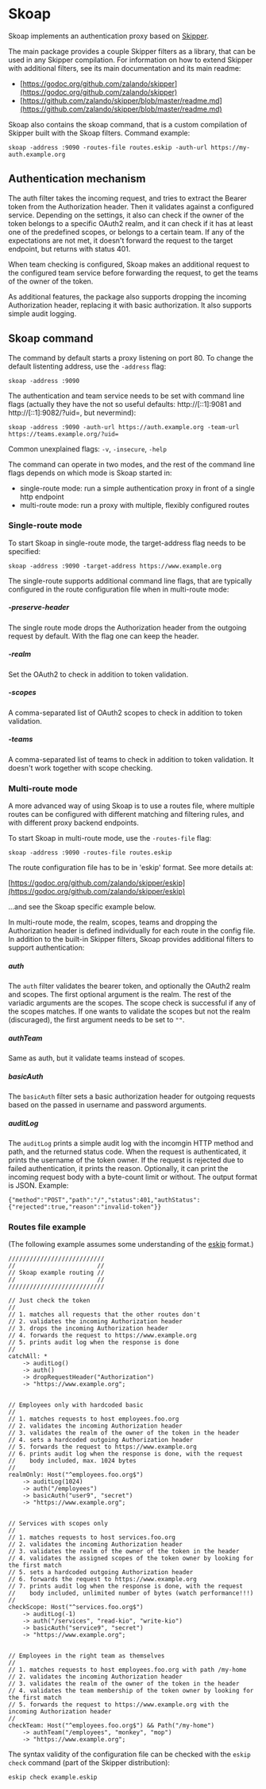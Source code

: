 # Skoap

Skoap implements an authentication proxy based on [Skipper](https://github.com/zalando/skipper).

The main package provides a couple Skipper filters as a library, that can be used in any Skipper compilation.
For information on how to extend Skipper with additional filters, see its main documentation and its main
readme:

- [https://godoc.org/github.com/zalando/skipper](https://godoc.org/github.com/zalando/skipper)
- [https://github.com/zalando/skipper/blob/master/readme.md](https://github.com/zalando/skipper/blob/master/readme.md)

Skoap also contains the skoap command, that is a custom compilation of Skipper built with the Skoap filters.
Command example:

```
skoap -address :9090 -routes-file routes.eskip -auth-url https://my-auth.example.org
```

## Authentication mechanism

The auth filter takes the incoming request, and tries to extract the Bearer token from the Authorization header.
Then it validates against a configured service. Depending on the settings, it also can check if the owner of the
token belongs to a specific OAuth2 realm, and it can check if it has at least one of the predefined scopes, or
belongs to a certain team. If any of the expectations are not met, it doesn't forward the request to the target
endpoint, but returns with status 401.

When team checking is configured, Skoap makes an additional request to the configured team service before
forwarding the request, to get the teams of the owner of the token.

As additional features, the package also supports dropping the incoming Authorization header, replacing it with
basic authorization. It also supports simple audit logging.

## Skoap command

The command by default starts a proxy listening on port 80. To change the default listenting address, use the
`-address` flag:

```
skoap -address :9090
```

The authentication and team service needs to be set with command line flags (actually they have
the not so useful defaults: http://[::1]:9081 and http://[::1]:9082/?uid=, but nevermind):

```
skoap -address :9090 -auth-url https://auth.example.org -team-url https://teams.example.org/?uid=
```

Common unexplained flags: `-v`, `-insecure`, `-help`

The command can operate in two modes, and the rest of the command line flags depends on which mode is Skoap
started in:

- single-route mode: run a simple authentication proxy in front of a single http endpoint
- multi-route mode: run a proxy with multiple, flexibly configured routes

### Single-route mode

To start Skoap in single-route mode, the target-address flag needs to be specified:

```
skoap -address :9090 -target-address https://www.example.org
```

The single-route supports additional command line flags, that are typically configured in the route
configuration file when in multi-route mode:

##### -preserve-header

The single route mode drops the Authorization header from the outgoing request by default. With the flag one can
keep the header.

##### -realm

Set the OAuth2 to check in addition to token validation.

##### -scopes

A comma-separated list of OAuth2 scopes to check in addition to token validation.

##### -teams

A comma-separated list of teams to check in addition to token validation. It doesn't work together with scope
checking.

### Multi-route mode

A more advanced way of using Skoap is to use a routes file, where multiple routes can be configured with
different matching and filtering rules, and with different proxy backend endpoints.

To start Skoap in multi-route mode, use the `-routes-file` flag:

```
skoap -address :9090 -routes-file routes.eskip
```

The route configuration file has to be in 'eskip' format. See more details at:

[https://godoc.org/github.com/zalando/skipper/eskip](https://godoc.org/github.com/zalando/skipper/eskip)

...and see the Skoap specific example below.

In multi-route mode, the realm, scopes, teams and dropping the Authorization header is defined individually for
each route in the config file. In addition to the built-in Skipper filters, Skoap provides additional filters to
support authentication:

##### auth

The `auth` filter validates the bearer token, and optionally the OAuth2 realm and scopes. The first optional
argument is the realm. The rest of the variadic arguments are the scopes. The scope check is successful if any
of the scopes matches. If one wants to validate the scopes but not the realm (discuraged), the first argument
needs to be set to `""`.

##### authTeam

Same as auth, but it validate teams instead of scopes.

##### basicAuth

The `basicAuth` filter sets a basic authorization header for outgoing requests based on the passed in username
and password arguments.

##### auditLog

The `auditLog` prints a simple audit log with the incomgin HTTP method and path, and the returned status code. When the
request is authenticated, it prints the username of the token owner. If the request is rejected due to failed
authentication, it prints the reason. Optionally, it can print the incoming request body with a byte-count
limit or without. The output format is JSON. Example:

```
{"method":"POST","path":"/","status":401,"authStatus":{"rejected":true,"reason":"invalid-token"}}
```

### Routes file example

(The following example assumes some understanding of the
[eskip](https://godoc.org/github.com/zalando/skipper/eskip) format.)

```
///////////////////////////
//                       //
// Skoap example routing //
//                       //
///////////////////////////

// Just check the token
//
// 1. matches all requests that the other routes don't
// 2. validates the incoming Authorization header
// 3. drops the incoming Authorization header
// 4. forwards the request to https://www.example.org
// 5. prints audit log when the response is done
//
catchAll: *
	-> auditLog()
	-> auth()
	-> dropRequestHeader("Authorization")
	-> "https://www.example.org";


// Employees only with hardcoded basic
//
// 1. matches requests to host employees.foo.org
// 2. validates the incoming Authorization header
// 3. validates the realm of the owner of the token in the header
// 4. sets a hardcoded outgoing Authorization header
// 5. forwards the request to https://www.example.org
// 6. prints audit log when the response is done, with the request
//    body included, max. 1024 bytes
//
realmOnly: Host("^employees.foo.org$")
	-> auditLog(1024)
	-> auth("/employees")
	-> basicAuth("user9", "secret")
	-> "https://www.example.org";


// Services with scopes only
//
// 1. matches requests to host services.foo.org
// 2. validates the incoming Authorization header
// 3. validates the realm of the owner of the token in the header
// 4. validates the assigned scopes of the token owner by looking for the first match
// 5. sets a hardcoded outgoing Authorization header
// 6. forwards the request to https://www.example.org
// 7. prints audit log when the response is done, with the request
//    body included, unlimited number of bytes (watch performance!!!)
//
checkScope: Host("^services.foo.org$")
	-> auditLog(-1)
	-> auth("/services", "read-kio", "write-kio")
	-> basicAuth("service9", "secret")
	-> "https://www.example.org";


// Employees in the right team as themselves
//
// 1. matches requests to host employees.foo.org with path /my-home
// 2. validates the incoming Authorization header
// 3. validates the realm of the owner of the token in the header
// 4. validates the team membership of the token owner by looking for the first match
// 5. forwards the request to https://www.example.org with the incoming Authorization header
//
checkTeam: Host("^employees.foo.org$") && Path("/my-home")
	-> authTeam("/employees", "monkey", "mop")
	-> "https://www.example.org";
```

The syntax validity of the configuration file can be checked with the `eskip check` command (part of the Skipper
distribution):

```
eskip check example.eskip
```
